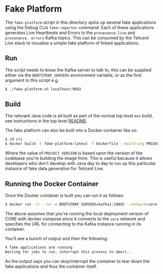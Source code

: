 # Fake Platform

The `fake-platform` script in this directory spins up several fake applications using the Debug CLIs `fake-reporter`
command. Each of these applications generates Live Heartbeats and Errors to the `provenance.live` and `provenance.
errors` Kafka topics. This can be consumed by the Telicent Live stack to visualise a simple fake platform of linked
applications.

## Run

The script needs to know the Kafka server to talk to, this can be supplied either via the `BOOTSTRAP_SERVERS`
environment variable, or as the first argument to this script e.g.

```bash
$ ./fake-platform.sh localhost:9092
```

## Build

The relevant Java code is all built as part of the normal top level `mvn` build, see instructions in the top level
[README](../README.md).

The fake platform can also be built into a Docker container like so:

```bash
$ cd cli
$ docker build -t fake-platform:latest -f Dockerfile --build-arg PROJECT_VERSION=0.15.2-SNAPSHOT .
```

Where the value of `PROJECT_VERSION` is based upon the version of the codebase you're building the image from. This
is useful because it allows developers who don't develop with Java day to day to run up this particular instance of
fake data generation for Telicent Live.

## Running the Docker Container

Once the Docker container is built you can run it as follows:

```bash
$ docker run -it --rm -e BOOTSTRAP_SERVERS=kafka1:19092 --network=core fake-platform:latest
```

The above assumes that you're running the local deployment version of CORE with docker compose since it connects to
the `core` network and specifies the URL for connecting to the Kafka instance running in its container.

You'll see a bunch of output and then the following:

```bash
4 fake applications are running
Waiting for jobs to run, interrupt this process to abort...
```

As the output says you can stop/interrupt the container to tear down the fake applications and thus the container
itself.
